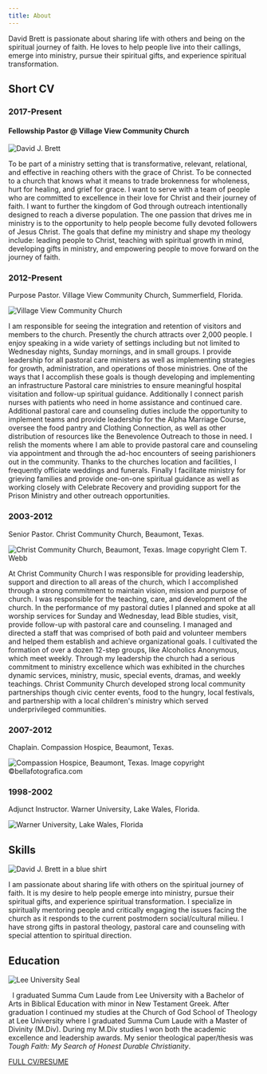 ```yaml
---
title: About
---
```

David Brett is passionate about sharing life with others and being on the spiritual journey of faith. He loves to help people live into their callings, emerge into ministry, pursue their spiritual gifts, and experience spiritual transformation.



## Short CV
### 2017-Present
#### Fellowship Pastor @ Village View Community Church

![David J. Brett](/images/David-J-Brett-2-min.jpg)


To be part of a ministry setting that is transformative, relevant, relational, and effective in reaching others with the grace of Christ. To be connected to a church that knows what it means to trade brokenness for wholeness, hurt for healing, and grief for grace. I want to serve with a team of people who are committed to excellence in their love for Christ and their journey of faith. I want to further the kingdom of God through outreach intentionally designed to reach a diverse population. The one passion that drives me in ministry is to the opportunity to help people become fully devoted followers of Jesus Christ. The goals that define my ministry and shape my theology include: leading people to Christ, teaching with spiritual growth in mind, developing gifts in ministry, and empowering people to move forward on the journey of faith.

### 2012-Present  
Purpose Pastor. Village View Community Church, Summerfield, Florida.

![Village View Community Church](/images/VillageViewCommunityChurch-min-2.jpg)

I am responsible for seeing the integration and retention of visitors and members to the church. Presently the church attracts over 2,000 people. I enjoy speaking in a wide variety of settings including but not limited to Wednesday nights, Sunday mornings, and in small groups. I provide leadership for all pastoral care ministers as well as implementing strategies for growth, administration, and operations of those ministries. One of the ways that I accomplish these goals is though developing and implementing an infrastructure Pastoral care ministries to ensure meaningful hospital visitation and follow-up spiritual guidance. Additionally I connect parish nurses with patients who need in home assistance and continued care. Additional pastoral care and counseling duties include the opportunity to implement teams and provide leadership for the Alpha Marriage Course, oversee the food pantry and Clothing Connection, as well as other distribution of resources like the Benevolence Outreach to those in need. I relish the moments where I am able to provide pastoral care and counseling via appointment and through the ad-hoc encounters of seeing parishioners out in the community. Thanks to the churches location and facilities, I frequently officiate weddings and funerals. Finally I facilitate ministry for grieving families and provide one-on-one spiritual guidance as well as working closely with Celebrate Recovery and providing support for the Prison Ministry and other outreach opportunities.

### 2003-2012  
Senior Pastor. Christ Community Church, Beaumont, Texas.

![Christ Community Church, Beaumont, Texas. Image copyright Clem T. Webb](/images/ChristCommunityChurch-min-3.gif)

At Christ Community Church I was responsible for providing leadership, support and direction to all areas of the church, which I accomplished through a strong commitment to maintain vision, mission and purpose of church. I was responsible for the teaching, care, and development of the church. In the performance of my pastoral duties I planned and spoke at all worship services for Sunday and Wednesday, lead Bible studies, visit, provide follow-up with pastoral care and counseling. I managed and directed a staff that was comprised of both paid and volunteer members and helped them establish and achieve organizational goals. I cultivated the formation of over a dozen 12-step groups, like Alcoholics Anonymous, which meet weekly. Through my leadership the church had a serious commitment to ministry excellence which was exhibited in the churches dynamic services, ministry, music, special events, dramas, and weekly teachings. Christ Community Church developed strong local community partnerships though civic center events, food to the hungry, local festivals, and partnership with a local children's ministry which served underprivileged communities.

### 2007-2012  
Chaplain. Compassion Hospice, Beaumont, Texas.

![Compassion Hospice, Beaumont, Texas. Image copyright ©bellafotografica.com](/images/Compassion-hospice-©bellafotografica.com-min-3.jpg)

### 1998-2002  
Adjunct Instructor. Warner University, Lake Wales, Florida.

![Warner University, Lake Wales, Florida](/images/warner-university-seal.gif)

## Skills



![David J. Brett in a blue shirt](/images/David-Brett-profile-blue-min-2.jpg)

I am passionate about sharing life with others on the spiritual journey of faith. It is my desire to help people emerge into ministry, pursue their spiritual gifts, and experience spiritual transformation. I specialize in spiritually mentoring people and critically engaging the issues facing the church as it responds to the current postmodern social/cultural milieu. I have strong gifts in pastoral theology, pastoral care and counseling with special attention to spiritual direction.



## Education


![Lee University Seal](/images/Lee-University-Seal-min.jpg)

  I graduated Summa Cum Laude from Lee University with a Bachelor of Arts in Biblical Education with minor in New Testament Greek. After graduation I continued my studies at the Church of God School of Theology at Lee University where I graduated Summa Cum Laude with a Master of Divinity (M.Div). During my M.Div studies I won both the academic excellence and leadership awards. My senior theological paper/thesis was _Tough Faith: My Search of Honest Durable Christianity_.


[FULL CV/RESUME](https://leeuniversity.academia.edu/DavidBrett)
